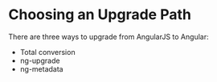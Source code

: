 # Choosing an Upgrade Path

There are three ways to upgrade from AngularJS to Angular:

* Total conversion
* ng-upgrade
* ng-metadata

